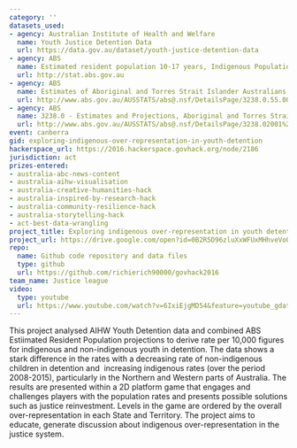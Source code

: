 ```yaml
---
category: ''
datasets_used:
- agency: Australian Institute of Health and Welfare
  name: Youth Justice Detention Data
  url: https://data.gov.au/dataset/youth-justice-detention-data
- agency: ABS
  name: Estimated resident population 10-17 years, Indigenous Population projection projection 10-19 years
  url: http://stat.abs.gov.au
- agency: ABS
  name: Estimates of Aboriginal and Torres Strait Islander Australians, June 2011
  url: http://www.abs.gov.au/AUSSTATS/abs@.nsf/DetailsPage/3238.0.55.001June%202011?OpenDocument
- agency: ABS
  name: 3238.0 - Estimates and Projections, Aboriginal and Torres Strait Islander Australians, 2001 to 2026
  url: http://www.abs.gov.au/AUSSTATS/abs@.nsf/DetailsPage/3238.02001%20to%202026?OpenDocument
event: canberra
gid: exploring-indigenous-over-representation-in-youth-detention
hackerspace_url: https://2016.hackerspace.govhack.org/node/2186
jurisdiction: act
prizes-entered:
- australia-abc-news-content
- australia-aihw-visualisation
- australia-creative-humanities-hack
- australia-inspired-by-research-hack
- australia-community-resilience-hack
- australia-storytelling-hack
- act-best-data-wrangling
project_title: Exploring indigenous over-representation in youth detention
project_url: https://drive.google.com/open?id=0B2R5D96zluXxWFUxMHhveVo0TEU
repo:
  name: Github code repository and data files
  type: github
  url: https://github.com/richierich90000/govhack2016
team_name: Justice league
video:
  type: youtube
  url: https://www.youtube.com/watch?v=6IxiEjgMD54&feature=youtube_gdata
---
```


This project analysed AIHW Youth Detention data and combined ABS Estiimated Resident Population projections to derive rate per 10,000 figures for indigenous and non-indigenous youth in detention. The data shows a stark difference in the rates with a decreasing rate of non-indigenous children in detention and  increasing indigenous rates (over the period 2008-2015), particularly in the Northern and Western parts of Australia. The results are presented within a 2D platform game that engages and challenges players with the population rates and presents possible solutions such as justice reinvestment. Levels in the game are ordered by the overall over-representation in each State and Territory. The project aims to educate, generate discussion about indigenous over-representation in the justice system.